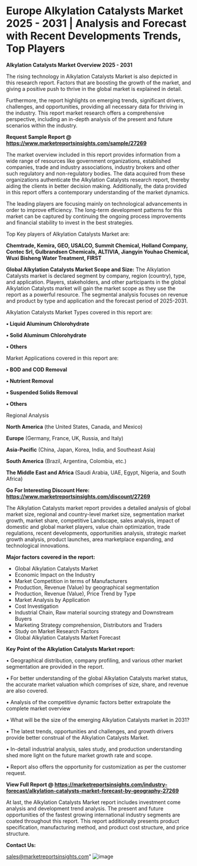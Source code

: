 # Europe Alkylation Catalysts Market 2025 - 2031 | Analysis and Forecast with Recent Developments Trends, Top Players

<Strong> Alkylation Catalysts Market Overview 2025 - 2031</strong>

The rising technology in Alkylation Catalysts Market is also depicted in this research report. Factors that are boosting the growth of the market, and giving a positive push to thrive in the global market is explained in detail.

Furthermore, the report highlights on emerging trends, significant drivers, challenges, and opportunities, providing all necessary data for thriving in the industry. This report market research offers a comprehensive perspective, including an in-depth analysis of the present and future scenarios within the industry.

<strong>Request Sample Report @ <a href=https://www.marketreportsinsights.com/sample/27269>https://www.marketreportsinsights.com/sample/27269</a></strong>

The market overview included in this report provides information from a wide range of resources like government organizations, established companies, trade and industry associations, industry brokers and other such regulatory and non-regulatory bodies. The data acquired from these organizations authenticate the Alkylation Catalysts research report, thereby aiding the clients in better decision making. Additionally, the data provided in this report offers a contemporary understanding of the market dynamics.

The leading players are focusing mainly on technological advancements in order to improve efficiency. The long-term development patterns for this market can be captured by continuing the ongoing process improvements and financial stability to invest in the best strategies.

Top Key players of Alkylation Catalysts Market are:

<strong>Chemtrade, Kemira, GEO, USALCO, Summit Chemical, Holland Company, Contec Srl, Gulbrandsen Chemicals, ALTIVIA, Jiangyin Youhao Chemical, Wuxi Bisheng Water Treatment, FIRST</strong>

<strong><b>Global Alkylation Catalysts Market Scope and Size:</b></strong>
The Alkylation Catalysts market is declared segment by company, region (country), type, and application. Players, stakeholders, and other participants in the global Alkylation Catalysts market will gain the market scope as they use the report as a powerful resource. The segmental analysis focuses on revenue and product by type and application and the forecast period of 2025-2031.

Alkylation Catalysts Market Types covered in this report are:

<strong>• Liquid Aluminum Chlorohydrate

• Solid Aluminum Chlorohydrate

• Others</strong>

Market Applications covered in this report are:

<strong>• BOD and COD Removal

• Nutrient Removal

• Suspended Solids Removal

• Others</strong> 

Regional Analysis

<strong>North America</strong> (the United States, Canada, and Mexico)

<strong>Europe</strong> (Germany, France, UK, Russia, and Italy)

<strong>Asia-Pacific</strong> (China, Japan, Korea, India, and Southeast Asia)

<strong>South America</strong> (Brazil, Argentina, Colombia, etc.)

<strong>The Middle East and Africa</strong> (Saudi Arabia, UAE, Egypt, Nigeria, and South Africa)

<strong>Go For Interesting Discount Here: <a href=https://www.marketreportsinsights.com/discount/27269>https://www.marketreportsinsights.com/discount/27269</a></strong>

The Alkylation Catalysts market report provides a detailed analysis of global market size, regional and country-level market size, segmentation market growth, market share, competitive Landscape, sales analysis, impact of domestic and global market players, value chain optimization, trade regulations, recent developments, opportunities analysis, strategic market growth analysis, product launches, area marketplace expanding, and technological innovations.

<strong><b>Major factors covered in the report:</b></strong>
<ul>
  <li>Global Alkylation Catalysts Market </li>
  <li>Economic Impact on the Industry</li>
  <li>Market Competition in terms of Manufacturers</li>
  <li>Production, Revenue (Value) by geographical segmentation</li>
  <li>Production, Revenue (Value), Price Trend by Type</li>
  <li>Market Analysis by Application</li>
  <li>Cost Investigation</li>
  <li>Industrial Chain, Raw material sourcing strategy and Downstream Buyers</li>
  <li>Marketing Strategy comprehension, Distributors and Traders</li>
  <li>Study on Market Research Factors</li>
  <li>Global Alkylation Catalysts Market Forecast</li>
</ul>

<strong><b>Key Point of the Alkylation Catalysts Market report:</b></strong>

• Geographical distribution, company profiling, and various other market segmentation are provided in the report.

• For better understanding of the global Alkylation Catalysts market status, the accurate market valuation which comprises of size, share, and revenue are also covered.

• Analysis of the competitive dynamic factors better extrapolate the complete market overview

• What will be the size of the emerging Alkylation Catalysts market in 2031?

• The latest trends, opportunities and challenges, and growth drivers provide better construal of the Alkylation Catalysts Market.

• In-detail industrial analysis, sales study, and production understanding shed more light on the future market growth rate and scope.

• Report also offers the opportunity for customization as per the customer request.

<strong><b>View Full Report @ <a href=https://marketreportsinsights.com/industry-forecast/alkylation-catalysts-market-forecast-by-geography-27269>https://marketreportsinsights.com/industry-forecast/alkylation-catalysts-market-forecast-by-geography-27269</a></b></strong>


At last, the Alkylation Catalysts Market report includes investment come analysis and development trend analysis. The present and future opportunities of the fastest growing international industry segments are coated throughout this report. This report additionally presents product specification, manufacturing method, and product cost structure, and price structure.

<strong>Contact Us:</strong>

sales@marketreportsinsights.com"
![image](https://github.com/user-attachments/assets/5a7db777-559f-4237-88c9-1db7e72c2fae)
